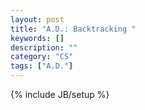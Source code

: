 ```yaml
---
layout: post
title: "A.D.: Backtracking "
keywords: []
description: ""
category: "CS"
tags: ["A.D."]
---
```

{% include JB/setup %}
